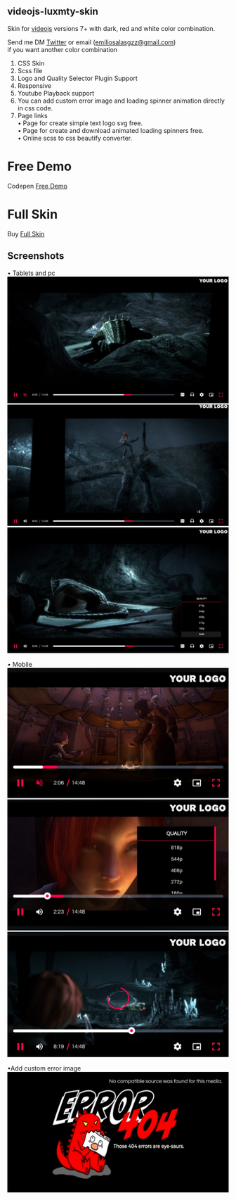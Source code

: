 ## videojs-luxmty-skin
Skin for [videojs](http://videojs.com/) versions 7+ with dark, red and white color combination.<br>

Send me DM [Twitter](https://www.twitter.com/EmilioSGZ_) or email (emiliosalasgzz@gmail.com)<br>
if you want another color combination <br>
1. CSS Skin <br>
2. Scss file <br>
3. Logo and Quality Selector Plugin Support <br>
4. Responsive <br>
5. Youtube Playback support </br>
6. You can add custom error image and loading spinner animation directly in css code. <br>
7. Page links <br>
• Page for create simple text logo svg free. <br>
• Page for create and download animated loading spinners free. <br>
• Online scss to css beautify converter. <br>

# Free Demo
Codepen [Free Demo](https://codepen.io/emiliosg11/pen/yLqzeeb) <br>

# Full Skin 
Buy [Full Skin](https://ko-fi.com/s/edb613e555) <br>

## Screenshots
• Tablets and pc
![demo](https://raw.githubusercontent.com/EmilioSG11/video.js-luxmty-skin/main/Images/Tablets-pc1.jpg)
![demo](https://raw.githubusercontent.com/EmilioSG11/video.js-luxmty-skin/main/Images/Tablets-pc2.jpg)
![demo](https://raw.githubusercontent.com/EmilioSG11/video.js-luxmty-skin/main/Images/Tablets-pc3.jpg)

• Mobile
![demo](https://raw.githubusercontent.com/EmilioSG11/video.js-luxmty-skin/main/Images/mobile1.jpg)
![demo](https://raw.githubusercontent.com/EmilioSG11/video.js-luxmty-skin/main/Images/mobile2.jpg)
![demo](https://raw.githubusercontent.com/EmilioSG11/video.js-luxmty-skin/main/Images/Mobile3.jpg)

•Add custom error image
![demo](https://raw.githubusercontent.com/EmilioSG11/video.js-luxmty-skin/main/Images/IMG_20230117_144525.jpg)
